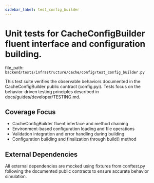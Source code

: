 ```yaml
---
sidebar_label: test_config_builder
---
```


# Unit tests for CacheConfigBuilder fluent interface and configuration building.

  file_path: `backend/tests/infrastructure/cache/config/test_config_builder.py`

This test suite verifies the observable behaviors documented in the
CacheConfigBuilder public contract (config.pyi). Tests focus on the
behavior-driven testing principles described in docs/guides/developer/TESTING.md.

## Coverage Focus

- CacheConfigBuilder fluent interface and method chaining
- Environment-based configuration loading and file operations
- Validation integration and error handling during building
- Configuration building and finalization through build() method

## External Dependencies

All external dependencies are mocked using fixtures from conftest.py following
the documented public contracts to ensure accurate behavior simulation.
